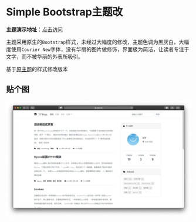 # Simple Bootstrap主题改


**主题演示地址**：[点击访问](http://blog.halo123.top:8090)

主题采用原生的`Bootstrap`样式，未经过大幅度的修改，主题色调为黑灰白，大幅度使用`Courier New`字体，没有华丽的图片做修饰，界面极为简洁，让读者专注于文字，而不被华丽的外表所吸引。

基于[原主题](https://github.com/CodeLunatic/halo-theme-simple-bootstrap)的样式修改版本


## 贴个图

![截图](screenshot.png)

